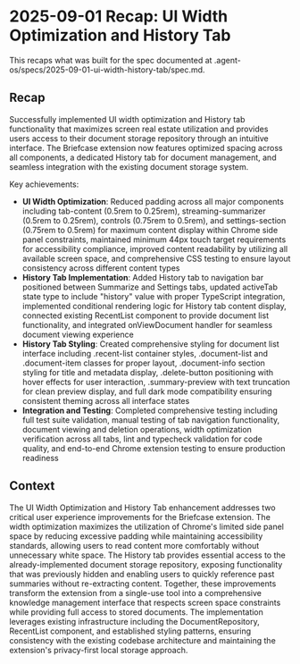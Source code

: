 # 2025-09-01 Recap: UI Width Optimization and History Tab

This recaps what was built for the spec documented at .agent-os/specs/2025-09-01-ui-width-history-tab/spec.md.

## Recap

Successfully implemented UI width optimization and History tab functionality that maximizes screen real estate utilization and provides users access to their document storage repository through an intuitive interface. The Briefcase extension now features optimized spacing across all components, a dedicated History tab for document management, and seamless integration with the existing document storage system.

Key achievements:

- **UI Width Optimization**: Reduced padding across all major components including tab-content (0.5rem to 0.25rem), streaming-summarizer (0.5rem to 0.25rem), controls (0.75rem to 0.5rem), and settings-section (0.75rem to 0.5rem) for maximum content display within Chrome side panel constraints, maintained minimum 44px touch target requirements for accessibility compliance, improved content readability by utilizing all available screen space, and comprehensive CSS testing to ensure layout consistency across different content types
- **History Tab Implementation**: Added History tab to navigation bar positioned between Summarize and Settings tabs, updated activeTab state type to include "history" value with proper TypeScript integration, implemented conditional rendering logic for History tab content display, connected existing RecentList component to provide document list functionality, and integrated onViewDocument handler for seamless document viewing experience
- **History Tab Styling**: Created comprehensive styling for document list interface including .recent-list container styles, .document-list and .document-item classes for proper layout, .document-info section styling for title and metadata display, .delete-button positioning with hover effects for user interaction, .summary-preview with text truncation for clean preview display, and full dark mode compatibility ensuring consistent theming across all interface states
- **Integration and Testing**: Completed comprehensive testing including full test suite validation, manual testing of tab navigation functionality, document viewing and deletion operations, width optimization verification across all tabs, lint and typecheck validation for code quality, and end-to-end Chrome extension testing to ensure production readiness

## Context

The UI Width Optimization and History Tab enhancement addresses two critical user experience improvements for the Briefcase extension. The width optimization maximizes the utilization of Chrome's limited side panel space by reducing excessive padding while maintaining accessibility standards, allowing users to read content more comfortably without unnecessary white space. The History tab provides essential access to the already-implemented document storage repository, exposing functionality that was previously hidden and enabling users to quickly reference past summaries without re-extracting content. Together, these improvements transform the extension from a single-use tool into a comprehensive knowledge management interface that respects screen space constraints while providing full access to stored documents. The implementation leverages existing infrastructure including the DocumentRepository, RecentList component, and established styling patterns, ensuring consistency with the existing codebase architecture and maintaining the extension's privacy-first local storage approach.
